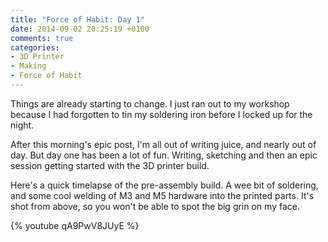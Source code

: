 ```yaml
---
title: "Force of Habit: Day 1"
date: 2014-09-02 20:25:19 +0100
comments: true
categories:
- 3D Printer
- Making
- Force of Habit
---
```


Things are already starting to change.  I just ran out to my workshop because I had forgotten to tin my soldering iron before I locked up for the night.

After this morning's epic post, I'm all out of writing juice, and nearly out of day.  But day one has been a lot of fun. Writing, sketching and then an epic session getting started with the 3D printer build.

Here's a quick timelapse of the pre-assembly build.  A wee bit of soldering, and some cool welding of M3 and M5 hardware into the printed parts. It's shot from above, so you won't be able to spot the big grin on my face.


{% youtube qA9PwV8JUyE %}

